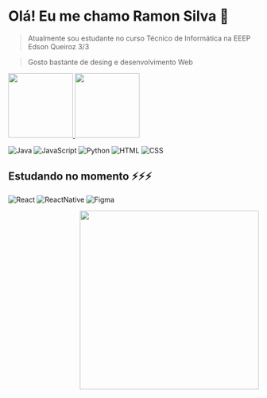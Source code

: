# Olá! Eu me chamo Ramon Silva 👋

>Atualmente sou estudante no curso Técnico de Informática na EEEP Edson Queiroz 3/3

>Gosto bastante de desing e desenvolvimento Web

<div>
    <a href="https://beacons.ai/ramon06dev">
    <img height="130em" src="https://github-readme-stats.vercel.app/api?username=ramon06dev&show_icons-true&theme=dark&include_all_commits=true&count_private=true"/> 
    <img height="130em" src="https://github-readme-stats.vercel.app/api/top-langs/?username=ramon06dev&layout=compact&langs_count=16&theme=dark"/>
    </a>
</div>
<div> 
    
   ![Java](https://img.shields.io/badge/Java-ED8B00?style=for-the-badge&logo=openjdk&logoColor=white)
   ![JavaScript](https://img.shields.io/badge/JavaScript-F7DF1E?style=for-the-badge&logo=javascript&logoColor=black)
   ![Python](https://img.shields.io/badge/Python-14354C?style=for-the-badge&logo=python&logoColor=white)
   ![HTML](https://img.shields.io/badge/HTML5-E34F26?style=for-the-badge&logo=html5&logoColor=white)
   ![CSS](https://img.shields.io/badge/CSS-239120?&style=for-the-badge&logo=css3&logoColor=white)
   </div>

## Estudando no momento ⚡⚡⚡

![React](https://img.shields.io/badge/React-20232A?style=for-the-badge&logo=react&logoColor=61DAFB)
![ReactNative](https://img.shields.io/badge/React_Native-20232A?style=for-the-badge&logo=react&logoColor=61DAFB)
![Figma](https://img.shields.io/badge/Figma-F24E1E?style=for-the-badge&logo=figma&logoColor=white)

<div align="right"><img height="360" src="https://github.com/ramon06dev/ramon06dev/assets/169840940/5d86bbde-90ac-495c-96df-75e3a28b023c"/></div>


 
 


 
